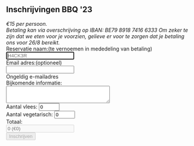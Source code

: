 <h2 id="BBQ">Inschrijvingen BBQ '23</h2>
<div id="BBQform"><script>
    function calcTotal() {
      var prijsPerPersoon = 15;
      var aantalVleeseters = parseInt(document.getElementById("meat").value);
        //console.log("vlees: " + aantalVleeseters);
      var aantalVegetariers = parseInt(document.getElementById("vegi").value);
        //console.log("vegi: " + aantalVegetariers);
      var totaalAantal = aantalVleeseters + aantalVegetariers;
        //console.log("totaal: " + totaalAantal);
      var totaalPrijs = totaalAantal * prijsPerPersoon;
      document.getElementById("total").value = totaalAantal + " (€" + totaalPrijs + ")";
        console.log("total: " + totaalAantal + " (€" + totaalPrijs + ")");
	if(totaalAantal > 0) {
		document.getElementById("submit").disabled = false;
	} else {
		document.getElementById("submit").disabled = true;
	}
    }
	function submitForm() {
      // Get form data
      var name = document.getElementById("name").value;
      var email = document.getElementById("email").value;
      var contact = document.getElementById("contact").value;
      var vegi = parseInt(document.getElementById("vegi").value);
      var vlees = parseInt(document.getElementById("meat").value);

      // Create JSON object
      var formData = {
        naam: name,
        email: email,
        contact: contact,
        vegi: vegi,
        vlees: vlees
      };

      // Send JSON data to server
      var xhr = new XMLHttpRequest();
      xhr.open("POST", "https://spaceapi.voidwarranties.be/bbq", true);
      xhr.setRequestHeader("Content-Type", "application/json;charset=UTF-8");
      if( (vegi+vlees) > 0 ) xhr.send(JSON.stringify(formData));

      // Handle response
      xhr.onload = function() {
        if (xhr.status === 200) {
          // Form submission success
          alert("Form submitted successfully!");
        } else if (xhr.status === 201) {
          // Form submission success
          alert("Form submitted successfully!");
	  console.log(xhr);
        } else {
          // Form submission failed
          alert("Form submission failed. Please try again.");
        }
      };
    }
  </script>
    
<form onsubmit="event.preventDefault(); submitForm();" onchange="calcTotal()">
    <i>€15 per persoon.<br>
    Betaling kan via overschrijving op IBAN:  BE79 8918 7416 6333
Om zeker te zijn dat we eten voor je voorzien, gelieve er voor te zorgen dat je betaling ons voor 26/8 bereikt.</i><br>
    <label for="name">Reservatie naam:</label>(te vernoemen in mededeling van betaling)<br>
    <input type="text" name="name" required="" autofocus="" placeholder="H4CK3R" id="name"><br>
    <label for="email">Email adres:</label>(optioneel)<br>
    <input type="email" name="email" id="email" pattern="[a-zA-Z0-9._%+-]+@[a-zA-Z0-9.-]+\.[a-zA-Z]{2,}"><br>
<span class="error-message">Ongeldig e-mailadres</span><br>
    <label for="contact">Bijkomende informatie:</label><br>
    <textarea type="text" name="contact" rows="2" cols="50" id="contact" style="width: 282px; height: 47px;"></textarea><br>
    <label for="meat">Aantal vlees:</label>
    <input type="number" name="meat" value="0" min="0" max="99" required="" id="meat"><br>
    <label for="vegi">Aantal vegetarisch:</label>
    <input type="number" name="vegi" value="0" min="0" max="99" required="" id="vegi"><br>
    <label for="total">Totaal:</label><br>
    <input type="text" name="total" id="total" placeholder="0 (€0)" disabled="">
    <br>
    <input type="submit" value="Inschrijven" id="submit" disabled>
</form>
</div>
<div id="response">
</div>
